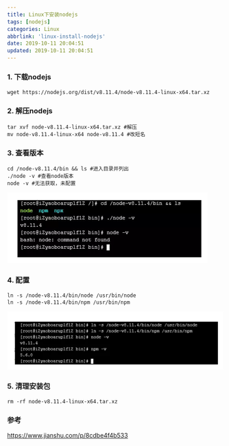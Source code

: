```yaml
---
title: Linux下安装nodejs
tags: [nodejs]
categories: Linux
abbrlink: 'linux-install-nodejs'
date: 2019-10-11 20:04:51
updated: 2019-10-11 20:04:51
---
```


### 1. 下载nodejs
```
wget https://nodejs.org/dist/v8.11.4/node-v8.11.4-linux-x64.tar.xz
```

### 2. 解压nodejs
```
tar xvf node-v8.11.4-linux-x64.tar.xz #解压
mv node-v8.11.4-linux-x64 node-v8.11.4 #改短名
```

### 3. 查看版本
```
cd /node-v8.11.4/bin && ls #进入目录并列出
./node -v #查看node版本
node -v #无法获取，未配置
```

![](/images/linux_install_nodejs_1.png)

### 4. 配置
```
ln -s /node-v8.11.4/bin/node /usr/bin/node
ln -s /node-v8.11.4/bin/npm /usr/bin/npm
```

![](/images/linux_install_nodejs_2.png)

### 5. 清理安装包
```
rm -rf node-v8.11.4-linux-x64.tar.xz
```

### 参考
https://www.jianshu.com/p/8cdbe4f4b533
